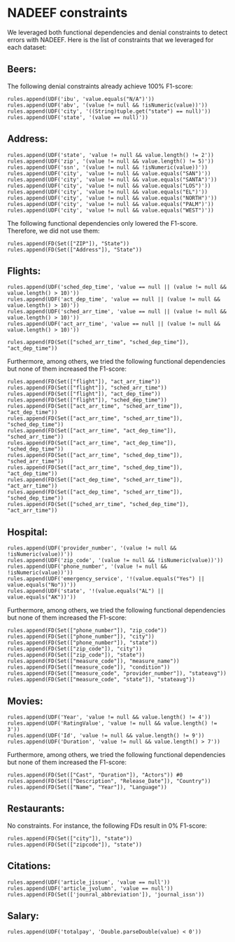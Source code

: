 # NADEEF constraints

We leveraged both functional dependencies and denial constraints to detect errors with NADEEF. 
Here is the list of constraints that we leveraged for each dataset:

## Beers:
The following denial constraints already achieve 100% F1-score:
```
rules.append(UDF('ibu', 'value.equals("N/A")'))
rules.append(UDF('abv', '(value != null && !isNumeric(value))'))
rules.append(UDF('city', '((String)tuple.get("state") == null)'))
rules.append(UDF('state', '(value == null)'))
```

## Address:
```
rules.append(UDF('state', 'value != null && value.length() != 2'))
rules.append(UDF('zip', '(value != null && value.length() != 5)'))
rules.append(UDF('ssn', '(value != null && !isNumeric(value))'))
rules.append(UDF('city', 'value != null && value.equals("SAN")'))
rules.append(UDF('city', 'value != null && value.equals("SANTA")'))
rules.append(UDF('city', 'value != null && value.equals("LOS")'))
rules.append(UDF('city', 'value != null && value.equals("EL")'))
rules.append(UDF('city', 'value != null && value.equals("NORTH")'))
rules.append(UDF('city', 'value != null && value.equals("PALM")'))
rules.append(UDF('city', 'value != null && value.equals("WEST")'))
```

The following functional dependencies only lowered the F1-score. Therefore, we did not use them:
```
rules.append(FD(Set(["ZIP"]), "State"))
rules.append(FD(Set(["Address"]), "State"))
```

## Flights:
```
rules.append(UDF('sched_dep_time', 'value == null || (value != null && value.length() > 10)'))
rules.append(UDF('act_dep_time', 'value == null || (value != null && value.length() > 10)'))
rules.append(UDF('sched_arr_time', 'value == null || (value != null && value.length() > 10)'))
rules.append(UDF('act_arr_time', 'value == null || (value != null && value.length() > 10)'))

rules.append(FD(Set(["sched_arr_time", "sched_dep_time"]), "act_dep_time"))
```
Furthermore, among others, we tried the following functional dependencies but none of them increased the F1-score:
```
rules.append(FD(Set(["flight"]), "act_arr_time"))
rules.append(FD(Set(["flight"]), "sched_arr_time"))
rules.append(FD(Set(["flight"]), "act_dep_time"))
rules.append(FD(Set(["flight"]), "sched_dep_time"))
rules.append(FD(Set(["act_arr_time", "sched_arr_time"]), "act_dep_time"))
rules.append(FD(Set(["act_arr_time", "sched_arr_time"]), "sched_dep_time"))
rules.append(FD(Set(["act_arr_time", "act_dep_time"]), "sched_arr_time"))
rules.append(FD(Set(["act_arr_time", "act_dep_time"]), "sched_dep_time"))
rules.append(FD(Set(["act_arr_time", "sched_dep_time"]), "sched_arr_time"))
rules.append(FD(Set(["act_arr_time", "sched_dep_time"]), "act_dep_time"))
rules.append(FD(Set(["act_dep_time", "sched_arr_time"]), "act_arr_time"))
rules.append(FD(Set(["act_dep_time", "sched_arr_time"]), "sched_dep_time"))
rules.append(FD(Set(["sched_arr_time", "sched_dep_time"]), "act_arr_time"))
```

## Hospital:
```
rules.append(UDF('provider_number', '(value != null && !isNumeric(value))'))
rules.append(UDF('zip_code', '(value != null && !isNumeric(value))'))
rules.append(UDF('phone_number', '(value != null && !isNumeric(value))'))
rules.append(UDF('emergency_service', '!(value.equals("Yes") || value.equals("No"))'))
rules.append(UDF('state', '!(value.equals("AL") || value.equals("AK"))'))
```
Furthermore, among others, we tried the following functional dependencies but none of them increased the F1-score:
```
rules.append(FD(Set(["phone_number"]), "zip_code"))
rules.append(FD(Set(["phone_number"]), "city"))
rules.append(FD(Set(["phone_number"]), "state"))
rules.append(FD(Set(["zip_code"]), "city"))
rules.append(FD(Set(["zip_code"]), "state"))
rules.append(FD(Set(["measure_code"]), "measure_name"))
rules.append(FD(Set(["measure_code"]), "condition"))
rules.append(FD(Set(["measure_code", "provider_number"]), "stateavg"))
rules.append(FD(Set(["measure_code", "state"]), "stateavg"))
```

## Movies:
```
rules.append(UDF('Year', 'value != null && value.length() != 4'))
rules.append(UDF('RatingValue', 'value != null && value.length() != 3'))
rules.append(UDF('Id', 'value != null && value.length() != 9'))
rules.append(UDF('Duration', 'value != null && value.length() > 7'))
```
Furthermore, among others, we tried the following functional dependencies but none of them increased the F1-score:
```
rules.append(FD(Set(["Cast", "Duration"]), "Actors")) #0
rules.append(FD(Set(["Description", "Release_Date"]), "Country"))
rules.append(FD(Set(["Name", "Year"]), "Language"))
```

## Restaurants:
No constraints. For instance, the following FDs result in 0% F1-score:
```
rules.append(FD(Set(["city"]), "state"))
rules.append(FD(Set(["zipcode"]), "state"))
```

## Citations:
```
rules.append(UDF('article_jissue', 'value == null'))
rules.append(UDF('article_jvolumn', 'value == null'))
rules.append(FD(Set(['jounral_abbreviation']), 'journal_issn'))
```

## Salary:
```
rules.append(UDF('totalpay', 'Double.parseDouble(value) < 0'))
```






